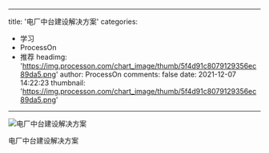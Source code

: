 
---
title: '电厂中台建设解决方案'
categories: 
 - 学习
 - ProcessOn
 - 推荐
headimg: 'https://img.processon.com/chart_image/thumb/5f4d91c8079129356ec89da5.png'
author: ProcessOn
comments: false
date: 2021-12-07 14:22:23
thumbnail: 'https://img.processon.com/chart_image/thumb/5f4d91c8079129356ec89da5.png'
---

<div>   
<img class="thumb" alt="电厂中台建设解决方案" src="https://img.processon.com/chart_image/thumb/5f4d91c8079129356ec89da5.png" referrerpolicy="no-referrer">
<p>电厂中台建设解决方案</p>  
</div>
            